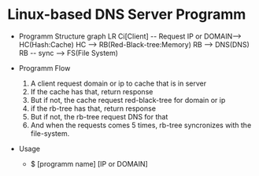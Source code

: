 # Linux-based DNS Server Programm
- Programm Structure
graph LR
Ci[Client] -- Request IP or DOMAIN--> HC(Hash:Cache)
HC --> RB(Red-Black-tree:Memory)
RB --> DNS(DNS)
RB -- sync --> FS(File System)

- Programm Flow
	1. A client request domain or ip to cache that is in server
 	2. If the cache has that, return response
 	3. But if not, the cache request red-black-tree for domain or ip 
 	4. if the rb-tree has that, return response
 	5. But if not, the rb-tree request DNS for that
 	6. And when the requests comes 5 times, rb-tree syncronizes with the file-system. 

- Usage
	- $ [programm name] [IP or DOMAIN]
